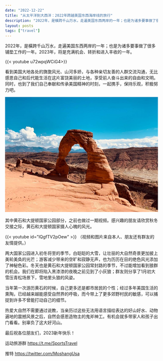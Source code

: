 ```yaml
---
date: "2022-12-22"
title: "从太平洋到大西洋：2022年跨越美国东西海岸线的旅行"
description: "2022年，是橫跨千山万水，走遍美国东西两岸的一年；也是为诸多要事做了很多铺垫工作的一年。2023年，将是充满机会、转折和进入丰收的一年。"
layout: posts
tags: ["travel"]
---
```


2022年，是橫跨千山万水，走遍美国东西两岸的一年；也是为诸多要事做了很多铺垫工作的一年。2023年，将是充满机会、转折和进入丰收的一年。

<!--more-->

{{< youtube u72wpqWCiG4>}}

看到美国大地各处的旖旎风光、山河多娇，与各种亲切友善的人群交流沟通，无比感恩自己和后代能生活在这片富饶美丽的土地，享受前人奋斗出来的自由和文明。同时，也到了我们自己奉献和传承美国精神的时刻，一起携手，保持乐观，积极努力吧。

![image](image/1.jpg)

其中黄石和大提顿国家公园部分，之前也做过一期视频。感兴趣的朋友请欣赏秋冬交接之际，黄石和大提顿国家摄人心魄的风光。


{{< youtube id="lQgfTV2pOew" >}}
（视频和图片来自本人、朋友还有群友的友情提供。）

两大国家公园进入初冬将至的季节，白皑皑的大雪，让壮丽的大自然奇景更加披上美轮美奂的光芒；游客减少带来的空旷和寂静无声，也为历历在目的绝色风光添加了神秘色彩。冬天也是黄石和大提顿国家公园常封路的季节，不过能增加看到狼群的机会。我们在即将陷入黑漆漆的夜晚之前见到了小灰狼；群友则分享了1月初大雪压青松场景下，雪地里头狼的风姿。

当年第一次游历黄石的时候，自己更多还是都市居民的个性；经过多年美国生活的熏陶，已经越来越能感受自然界的呼吸，而今带上了更多郊野村民的敏感，可以捕捉到许多不曾能打动自己的细节。

热爱大自然不需要通过说教，当亲历过这些无法用语言描绘表达的好山好水、动物遍地的震撼风景之后，自然会感恩造物主的鬼斧神工。有机会就多带家人和孩子出门看看。别辜负了这大好河山。

最后祝各位朋友们，2023新年快乐！

运动旅游群 https://t.me/SportsTravel

推特 https://twitter.com/MoshangUsa